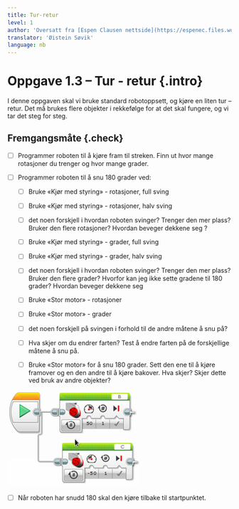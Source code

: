 ```yaml
---
title: Tur-retur
level: 1
author: 'Oversatt fra [Espen Clausen nettside](https://espenec.files.wordpress.com/2015/09/lego-mindstorms-del-1-3.pdf)'
translator: 'Øistein Søvik'
language: nb
---
```



# Oppgave 1.3 – Tur - retur {.intro}

I denne oppgaven skal vi bruke standard robotoppsett, og kjøre en liten tur –
retur. Det må brukes flere objekter i rekkefølge for at det skal fungere, og vi
tar det steg for steg.

## Fremgangsmåte {.check}

- [ ] Programmer roboten til å kjøre fram til streken. Finn ut hvor mange
      rotasjoner du trenger og hvor mange grader.

- [ ] Programmer roboten til å snu 180 grader ved:

    - [ ] Bruke «Kjør med styring» - rotasjoner, full sving

    - [ ] Bruke «Kjør med styring» - rotasjoner, halv sving

    - [ ] det noen forskjell i hvordan roboten svinger? Trenger den mer plass?
          Bruker den flere rotasjoner? Hvordan beveger dekkene seg ?

    - [ ] Bruke «Kjør med styring» - grader, full sving

    - [ ] Bruke «Kjør med styring» - grader, halv sving

    - [ ] det noen forskjell i hvordan roboten svinger? Trenger den mer plass?
          Bruker den flere grader? Hvorfor kan jeg ikke sette gradene til 180
          grader? Hvordan beveger dekkene seg

    - [ ] Bruke «Stor motor» - rotasjoner

    - [ ] Bruke «Stor motor» - grader

    - [ ] det noen forskjell på svingen i forhold til de andre måtene å snu på?

    - [ ] Hva skjer om du endrer farten? Test å endre farten på de forskjellige
          måtene å snu på.

    - [ ] Bruke «Stor motor» for å snu 180 grader. Sett den ene til å kjøre
          framover og en den andre til å kjøre bakover. Hva skjer? Skjer dette
          ved bruk av andre objekter?

![Bilde av en stor motor](lego_mindstorms_turretur_1.png)

- [ ] Når roboten har snudd 180 skal den kjøre tilbake til startpunktet. 
